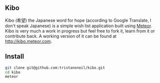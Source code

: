 ## Kibo

Kibo (希望) the Japanese word for hope (according to Google Translate, I don't speak Japanese) is a simple wish list application built using [Meteor](http://www.meteor.com). Kibo is very much a work in progress but feel free to fork it, learn from it or contribute back. A working version of it can be found at http://kibo.meteor.com.

## Install

```bash
git clone git@github.com:tristanoneil/kibo.git
cd kibo
meteor
```
